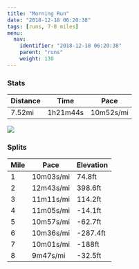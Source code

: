 ```yaml
---
title: "Morning Run"
date: "2018-12-18 06:20:38"
tags: [runs, 7-8 miles]
menu:
  nav:
    identifier: "2018-12-18 06:20:38"
    parent: "runs"
    weight: 130
---
```


### Stats

| Distance | Time | Pace |
|----------|------|------|
|7.52mi|1h21m44s|10m52s/mi|

<img src='https://maps.googleapis.com/maps/api/staticmap?maptype=roadmap&path=enc:w_|gGqiwlC~GrE~B`MQ|Hmi@dc@hIdCzQiPtAb@a@vLuBnH_Bv@qC~Sz@dNUpYuChz@aGh}@gGfc@@pVEuV~Jo|@|FeqA}Q{JsGiHtPaVxSak@BiNcSnQwIqChDqFd`@{ZrBeKgBqKkLeHsA`E&key=AIzaSyC1MId7bFpkLXNAaYhBSTb8jLyiSqzbDtM&size=800x800&markers=color:yellow|label:S|43.40236,23.22601&markers=color:green|label:F|43.40353999999999,23.225430000000003'>

### Splits

| Mile | Pace | Elevation |
|------|------|-----------|
|1|10m03s/mi|74.8ft|
|2|12m43s/mi|398.6ft|
|3|11m11s/mi|114.2ft|
|4|11m05s/mi|-14.1ft|
|5|10m57s/mi|-62.7ft|
|6|10m36s/mi|-287.4ft|
|7|10m01s/mi|-188ft|
|8|9m47s/mi|-32.5ft|
